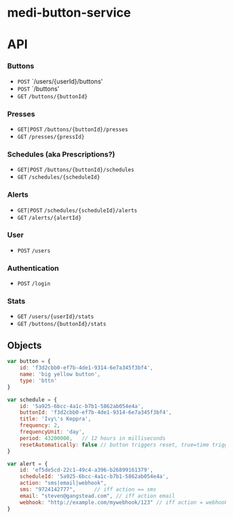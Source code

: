 medi-button-service
===================

# API
### Buttons
- `POST` `/users/{userId}/buttons'
- `POST` `/buttons'
- `GET` `/buttons/{buttonId}`

### Presses
- `GET|POST` `/buttons/{buttonId}/presses`
- `GET` `/presses/{pressId}`

### Schedules (aka Prescriptions?)
- `GET|POST` `/buttons/{buttonId}/schedules`
- `GET` `/schedules/{scheduleId}`

### Alerts
- `GET|POST` `/schedules/{scheduleId}/alerts`
- `GET` `/alerts/{alertId}`

### User
- `POST` `/users`

### Authentication
- `POST` `/login` 

### Stats
- `GET` `/users/{userId}/stats`
- `GET` `/buttons/{buttonId}/stats`

## Objects
```js
var button = {
    id: 'f3d2cbb0-ef7b-4de1-9314-6e7a345f3bf4',
    name: 'big yellow button',
    type: 'bttn'
}
```
```js
var schedule = {
    id: '5a925-6bcc-4a1c-b7b1-5862ab054e4a',
    buttonId: 'f3d2cbb0-ef7b-4de1-9314-6e7a345f3bf4',
    title: 'Ivy\'s Keppra',
    frequency: 2,
    frequencyUnit: 'day',
    period: 43200000,   // 12 hours in milliseconds
    resetAutomatically: false // button triggers reset, true=time triggered reset regardless of button press
}
```
```js
var alert = {
    id: 'ef5de5cd-22c1-49c4-a396-b26899161379',
    scheduleId: '5a925-6bcc-4a1c-b7b1-5862ab054e4a',
    action: "sms|email|webhook",
    sms: "9724142777",      // iff action == sms
    email: "steven@gangstead.com", // iff action email
    webhook: "http://example.com/mywebhook/123" // iff action = webhook, will POST 
}
```


